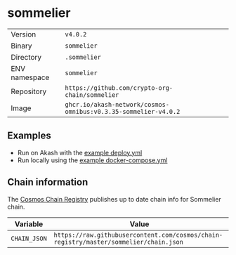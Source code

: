 # sommelier

| | |
|---|---|
|Version|`v4.0.2`|
|Binary|`sommelier`|
|Directory|`.sommelier`|
|ENV namespace|`sommelier`|
|Repository|`https://github.com/crypto-org-chain/sommelier`|
|Image|`ghcr.io/akash-network/cosmos-omnibus:v0.3.35-sommelier-v4.0.2`|

## Examples

- Run on Akash with the [example deploy.yml](./deploy.yml)
- Run locally using the [example docker-compose.yml](./docker-compose.yml)

## Chain information

The [Cosmos Chain Registry](https://github.com/cosmos/chain-registry) publishes up to date chain info for Sommelier chain.

|Variable|Value|
|---|---|
|`CHAIN_JSON`|`https://raw.githubusercontent.com/cosmos/chain-registry/master/sommelier/chain.json`|
